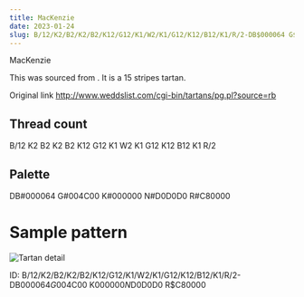 ```yaml
---
title: MacKenzie
date: 2023-01-24
slug: B/12/K2/B2/K2/B2/K12/G12/K1/W2/K1/G12/K12/B12/K1/R/2-DB$000064 G$004C00 K$000000 N$D0D0D0 R$C80000
---
```

MacKenzie

This was sourced from <no value>.  It is a 15 stripes tartan.

Original link http://www.weddslist.com/cgi-bin/tartans/pg.pl?source=rb

## Thread count
B/12 K2 B2 K2 B2 K12 G12 K1 W2 K1 G12 K12 B12 K1 R/2

## Palette
DB#000064 G#004C00 K#000000 N#D0D0D0 R#C80000

# Sample pattern

![Tartan detail](tartan.png "B/12 K2 B2 K2 B2 K12 G12 K1 W2 K1 G12 K12 B12 K1 R/2 tartan")

ID: B/12/K2/B2/K2/B2/K12/G12/K1/W2/K1/G12/K12/B12/K1/R/2-DB$000064 G$004C00 K$000000 N$D0D0D0 R$C80000